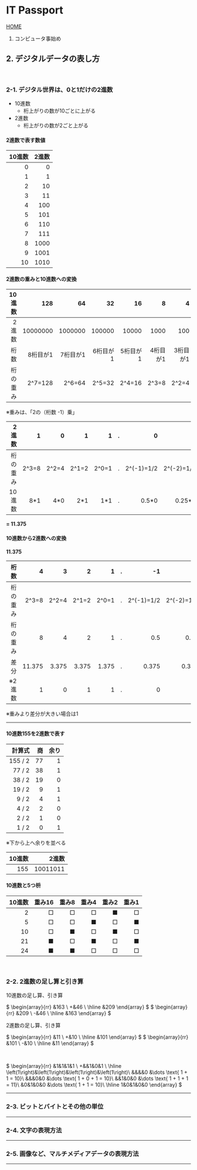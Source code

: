 # IT Passport

[HOME](../index.md)

1. コンピュータ事始め
## 2. デジタルデータの表し方

&nbsp;
### 2-1. デジタル世界は、0と1だけの2進数

- 10進数
  - 桁上がりの数が10ごとに上がる
- 2進数
  - 桁上がりの数が2ごと上がる

#### 2進数で表す数値

|10進数|2進数|
|---:|---:|
|0|0|
|1|1|
|2|10|
|3|11|
|4|100|
|5|101|
|6|110|
|7|111|
|8|1000|
|9|1001|
|10|1010|

#### 2進数の重みと10進数への変換

|10進数|128|64|32|16|8|4|2|1|
|---:|---:|---:|---:|---:|---:|---:|---:|---:|
|2進数|10000000|1000000|100000|10000|1000|100|10|1|
|桁数|8桁目が1|7桁目が1|6桁目が1|5桁目が1|4桁目が1|3桁目が1|2桁目が1|1桁目が1|
|桁の重み|2^7=128|2^6=64|2^5=32|2^4=16|2^3=8|2^2=4|2^1=2|2^0=1|

※重みは、「2の（桁数 -1）乗」

|2進数|1|0|1|1|.|0|1|1|
|---:|---:|---:|---:|---:|---:|---:|---:|---:|
|桁の重み|2^3=8|2^2=4|2^1=2|2^0=1|.|2^(-1)=1/2|2^(-2)=1/4|2^(-3)=1/8|
|10進数|8*1|4*0|2*1|1*1|.|0.5*0|0.25*1|0.125*1|

**= 11.375**

#### 10進数から2進数への変換

**11.375**

|桁数|4|3|2|1|.|-1|-2|-3|
|---:|---:|---:|---:|---:|---:|---:|---:|---:|
|桁の重み|2^3=8|2^2=4|2^1=2|2^0=1|.|2^(-1)=1/2|2^(-2)=1/4|2^(-3)=1/8|
|桁の重み|8|4|2|1|.|0.5|0.25|0.125|
|差分|11.375|3.375|3.375|1.375|.|0.375|0.375|0.125|
|※2進数|1|0|1|1|.|0|1|1|

※重みより差分が大きい場合は1

---

#### 10進数155を2進数で表す

|計算式|商|余り|
|---:|---:|---:|
|155 / 2|77|1|
|77 / 2|38|1|
|38 / 2|19|0|
|19 / 2|9|1|
|9 / 2|4|1|
|4 / 2|2|0|
|2 / 2|1|0|
|1 / 2|0|1|

※下から上へ余りを並べる

|10進数|2進数|
|---:|---:|
|155|10011011|

#### 10進数と5つ枡

|10進数|重み16|重み8|重み4|重み2|重み1|
|---:|---:|---:|---:|---:|---:|
|2|□|□|□|■|□|
|5|□|□|■|□|■|
|10|□|■|□|■|□|
|21|■|□|■|□|■|
|24|■|■|□|□|□|


&nbsp;

### 2-2. 2進数の足し算と引き算

10進数の足し算、引き算

$
\begin{array}{rr}
&163 \\
+&46 \\
\hline
&209
\end{array}
$
$
\begin{array}{rr}
&209 \\
-&46 \\
\hline
&163
\end{array}
$

2進数の足し算、引き算

$
\begin{array}{rr}
&11 \\
+&10 \\
\hline
&101
\end{array}
$
$
\begin{array}{rr}
&101 \\
-&10 \\
\hline
&11
\end{array}
$

&nbsp;

$
\begin{array}{rr}
&1&1&1&1 \\
+&&1&0&1 \\
\hline
\left(1\right)&\left(1\right)&\left(1\right)&\left(1\right)\\
&&&&0 &\dots \text{ 1 + 1 = 10}\\
&&&0&0 &\dots \text{ 1 + 0 + 1 = 10}\\
&&1&0&0 &\dots \text{ 1 + 1 + 1 = 11}\\
&0&1&0&0 &\dots \text{ 1 + 1 = 10}\\
\hline
1&0&1&0&0
\end{array}
$

---

### 2-3. ビットとバイトとその他の単位

---

### 2-4. 文字の表現方法

---

### 2-5. 画像など、マルチメディアデータの表現方法

---

